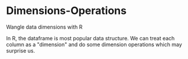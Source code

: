 # Dimensions-Operations
Wangle data dimensions with R

In R, the dataframe is most popular data structure. We can treat each column as a "dimension" and do some dimension operations which may surprise us.
